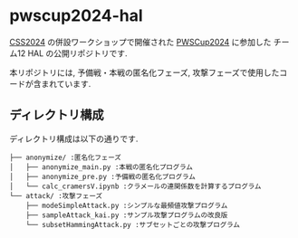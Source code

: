 # pwscup2024-hal

[CSS2024](https://www.iwsec.org/css/2024/) の併設ワークショップで開催された [PWSCup2024](https://www.iwsec.org/pws/2024/cup24.html) に参加した チーム12 HAL の公開リポジトリです.

本リポジトリには, 予備戦・本戦の匿名化フェーズ, 攻撃フェーズで使用したコードが含まれています.

## ディレクトリ構成
ディレクトリ構成は以下の通りです.
```
├── anonymize/ :匿名化フェーズ
│   ├── anonymize_main.py :本戦の匿名化プログラム
│   ├── anonymize_pre.py :予備戦の匿名化プログラム
│   └── calc_cramersV.ipynb :クラメールの連関係数を計算するプログラム
└── attack/ :攻撃フェーズ
    ├── modeSimpleAttack.py :シンプルな最頻値攻撃プログラム
    ├── sampleAttack_kai.py :サンプル攻撃プログラムの改良版
    └── subsetHammingAttack.py :サブセットごとの攻撃プログラム
```
